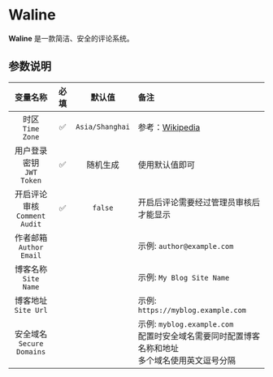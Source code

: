 # Waline

**Waline** 是一款简洁、安全的评论系统。

## 参数说明

| 变量名称 | 必填 | 默认值 | 备注 |
| :------: | :---: | :---: | :--- |
| 时区<br />`Time Zone` | ✅ | `Asia/Shanghai` | 参考：[Wikipedia](https://en.wikipedia.org/wiki/List_of_tz_database_time_zones) |
| 用户登录密钥<br />`JWT Token` | ✅ | 随机生成 | 使用默认值即可 |
| 开启评论审核<br />`Comment Audit` | ✅ | `false` | 开启后评论需要经过管理员审核后才能显示 |
| 作者邮箱<br />`Author Email` |  |  | 示例: `author@example.com` | 
| 博客名称<br />`Site Name` |  |  | 示例: `My Blog Site Name` |
| 博客地址<br />`Site Url` |  |  | 示例: `https://myblog.example.com` |
| 安全域名<br />`Secure Domains` | | | 示例: `myblog.example.com`<br />配置时安全域名需要同时配置博客名称和地址<br />多个域名使用英文逗号分隔 |